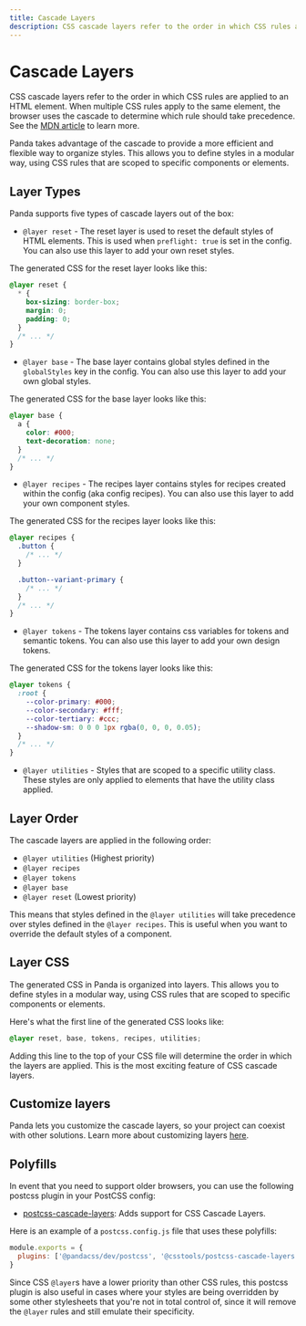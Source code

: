 ```yaml
---
title: Cascade Layers
description: CSS cascade layers refer to the order in which CSS rules are applied to an HTML element.
---
```


# Cascade Layers

CSS cascade layers refer to the order in which CSS rules are applied to an HTML element. When multiple CSS rules apply
to the same element, the browser uses the cascade to determine which rule should take precedence. See the
[MDN article](https://developer.mozilla.org/en-US/docs/Web/CSS/@layer) to learn more.

Panda takes advantage of the cascade to provide a more efficient and flexible way to organize styles. This allows you to
define styles in a modular way, using CSS rules that are scoped to specific components or elements.

## Layer Types

Panda supports five types of cascade layers out of the box:

- `@layer reset` - The reset layer is used to reset the default styles of HTML elements. This is used when
  `preflight: true` is set in the config. You can also use this layer to add your own reset styles.

The generated CSS for the reset layer looks like this:

```css
@layer reset {
  * {
    box-sizing: border-box;
    margin: 0;
    padding: 0;
  }
  /* ... */
}
```

- `@layer base` - The base layer contains global styles defined in the `globalStyles` key in the config. You can also
  use this layer to add your own global styles.

The generated CSS for the base layer looks like this:

```css
@layer base {
  a {
    color: #000;
    text-decoration: none;
  }
  /* ... */
}
```

- `@layer recipes` - The recipes layer contains styles for recipes created within the config (aka config recipes). You
  can also use this layer to add your own component styles.

The generated CSS for the recipes layer looks like this:

```css
@layer recipes {
  .button {
    /* ... */
  }

  .button--variant-primary {
    /* ... */
  }
  /* ... */
}
```

- `@layer tokens` - The tokens layer contains css variables for tokens and semantic tokens. You can also use this layer
  to add your own design tokens.

The generated CSS for the tokens layer looks like this:

```css
@layer tokens {
  :root {
    --color-primary: #000;
    --color-secondary: #fff;
    --color-tertiary: #ccc;
    --shadow-sm: 0 0 0 1px rgba(0, 0, 0, 0.05);
  }
  /* ... */
}
```

- `@layer utilities` - Styles that are scoped to a specific utility class. These styles are only applied to elements
  that have the utility class applied.

## Layer Order

The cascade layers are applied in the following order:

- `@layer utilities` (Highest priority)
- `@layer recipes`
- `@layer tokens`
- `@layer base`
- `@layer reset` (Lowest priority)

This means that styles defined in the `@layer utilities` will take precedence over styles defined in the
`@layer recipes`. This is useful when you want to override the default styles of a component.

## Layer CSS

The generated CSS in Panda is organized into layers. This allows you to define styles in a modular way, using CSS rules
that are scoped to specific components or elements.

Here's what the first line of the generated CSS looks like:

```css
@layer reset, base, tokens, recipes, utilities;
```

Adding this line to the top of your CSS file will determine the order in which the layers are applied. This is the most
exciting feature of CSS cascade layers.

## Customize layers

Panda lets you customize the cascade layers, so your project can coexist with other solutions. Learn more about customizing layers [here](/docs/references/config#layers).

## Polyfills

In event that you need to support older browsers, you can use the following postcss plugin in your PostCSS config:

- [postcss-cascade-layers](https://www.npmjs.com/package/@csstools/postcss-cascade-layers): Adds support for CSS Cascade Layers.

Here is an example of a `postcss.config.js` file that uses these polyfills:

```js
module.exports = {
  plugins: ['@pandacss/dev/postcss', '@csstools/postcss-cascade-layers']
}
```

Since CSS `@layer`s have a lower priority than other CSS rules, this postcss plugin is also useful in cases where your styles are being overridden by some other stylesheets that you're not in total control of, since it will remove the `@layer` rules and still emulate their specificity.

